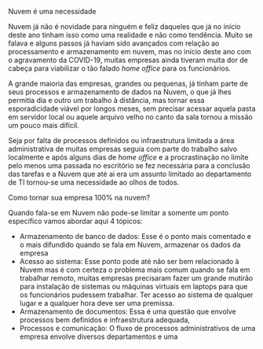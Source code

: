 Nuvem é uma necessidade

Nuvem já não é novidade para ninguém e feliz daqueles que já no início deste ano tinham isso como uma realidade e não como tendência. Muito se falava e alguns passos já haviam sido avançados com relação ao processamento e armazenamento em nuvem, mas no início deste ano com o agravamento da COVID-19, muitas empresas ainda tiveram muita dor de cabeça para viabilizar o tão falado *home office* para os funcionários.

A grande maioria das empresas, grandes ou pequenas, já tinham parte de seus processos e armazenamento de dados na Nuvem, o que já lhes permitia dia e outro um trabalho à distância, mas tornar essa esporadicidade viável por longos meses, sem precisar acessar aquela pasta em servidor local ou aquele arquivo velho no canto da sala tornou a missão um pouco mais difícil. 

Seja por falta de processos definidos ou infraestrutura limitada a área administrativa de muitas empresas seguia com parte do trabalho salvo localmente e após alguns dias de *home office* e a procrastinação no limite pelo menos uma passada no escritório se fez necessária para a conclusão das tarefas e a Nuvem que até ai era um assunto limitado ao departamento de TI tornou-se uma necessidade ao olhos de todos.

Como tornar sua empresa 100% na nuvem?

Quando fala-se em Nuvem não pode-se limitar a somente um ponto específico vamos abordar aqui 4 tópicos:

- Armazenamento de banco de dados: Esse é o ponto mais comentado e o mais difundido quando se fala em Nuvem, armazenar os dados da empresa 
- Acesso ao sistema: Esse ponto pode até não ser bem relacionado à Nuvem mas é com certeza o problema mais comum quando se fala em trabalhar remoto, muitas empresas precisaram fazer  um grande mutirão para instalação de sistemas ou máquinas virtuais em laptops para que os funcionários pudessem trabalhar. Ter acesso ao sistema de qualquer lugar e a qualquer hora deve ser uma premissa. 
- Armazenamento de documentos: Essa é uma questão que envolve processos bem definidos e infraestrutura adequada, 
- Processos e comunicação: O fluxo de processos administrativos de uma empresa envolve diversos departamentos e uma















